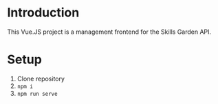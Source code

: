 # Introduction 
This Vue.JS project is a management frontend for the Skills Garden API.

# Setup
1.	Clone repository
2.	`npm i`
3.	`npm run serve`